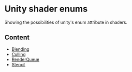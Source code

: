 # Unity shader enums

Showing the possibilities of unity's enum attribute in shaders.

## Content
* [Blending](./Blending/README.md)
* [Culling](./Culling/README.md)
* [RenderQueue](./RenderQueue/README.md)
* [Stencil](./Stencil/README.md)
